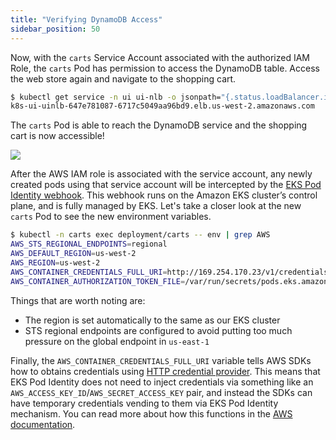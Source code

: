 ```yaml
---
title: "Verifying DynamoDB Access"
sidebar_position: 50
---
```


Now, with the `carts` Service Account associated with the authorized IAM Role, the `carts` Pod has permission to access the DynamoDB table. Access the web store again and navigate to the shopping cart.

```bash
$ kubectl get service -n ui ui-nlb -o jsonpath="{.status.loadBalancer.ingress[*].hostname}"
k8s-ui-uinlb-647e781087-6717c5049aa96bd9.elb.us-west-2.amazonaws.com
```

The `carts` Pod is able to reach the DynamoDB service and the shopping cart is now accessible!

<browser url="http://k8s-ui-uinlb-647e781087-6717c5049aa96bd9.elb.us-west-2.amazonaws.com/cart">
<img src={require('@site/static/img/sample-app-screens/shopping-cart.png').default}/>
</browser>

After the AWS IAM role is associated with the service account, any newly created pods using that service account will be intercepted by the [EKS Pod Identity webhook](https://github.com/aws/amazon-eks-pod-identity-webhook). This webhook runs on the Amazon EKS cluster’s control plane, and is fully managed by EKS. Let's take a closer look at the new `carts` Pod to see the new environment variables.

```bash
$ kubectl -n carts exec deployment/carts -- env | grep AWS
AWS_STS_REGIONAL_ENDPOINTS=regional
AWS_DEFAULT_REGION=us-west-2
AWS_REGION=us-west-2
AWS_CONTAINER_CREDENTIALS_FULL_URI=http://169.254.170.23/v1/credentials
AWS_CONTAINER_AUTHORIZATION_TOKEN_FILE=/var/run/secrets/pods.eks.amazonaws.com/serviceaccount/eks-pod-identity-token
```

Things that are worth noting are:

* The region is set automatically to the same as our EKS cluster
* STS regional endpoints are configured to avoid putting too much pressure on the global endpoint in `us-east-1`

Finally, the `AWS_CONTAINER_CREDENTIALS_FULL_URI` variable tells AWS SDKs how to obtains credentials using [HTTP credential provider](https://docs.aws.amazon.com/sdkref/latest/guide/feature-container-credentials.html). This means that EKS Pod Identity does not need to inject credentials via something like an `AWS_ACCESS_KEY_ID`/`AWS_SECRET_ACCESS_KEY` pair, and instead the SDKs can have temporary credentials vending to them via EKS Pod Identity mechanism. You can read more about how this functions in the [AWS documentation](https://docs.aws.amazon.com/eks/latest/userguide/pod-identities.html).
